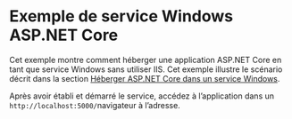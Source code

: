 # <a name="aspnet-core-windows-service-sample"></a>Exemple de service Windows ASP.NET Core

Cet exemple montre comment héberger une application ASP.NET Core en tant que service Windows sans utiliser IIS. Cet exemple illustre le scénario décrit dans la section [Héberger ASP.NET Core dans un service Windows](https://docs.microsoft.com/aspnet/core/host-and-deploy/windows-service).

Après avoir établi et démarré le service, accédez à l’application dans un `http://localhost:5000/`navigateur à l’adresse.
